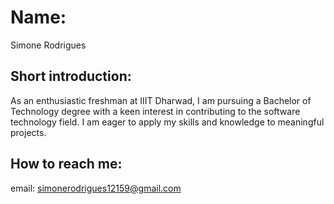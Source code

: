 # Name:

Simone Rodrigues

## Short introduction:

As an enthusiastic freshman at IIIT Dharwad, I am pursuing a Bachelor of Technology degree with a keen interest in contributing to the software technology field.
I am eager to apply my skills and knowledge to meaningful projects.

## How to reach me:

email: simonerodrigues12159@gmail.com



<!---
SimoneRodriguess/SimoneRodriguess is a ✨ special ✨ repository because its `README.md` (this file) appears on your GitHub profile.
You can click the Preview link to take a look at your changes.
--->
